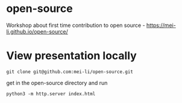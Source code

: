 # open-source
Workshop about first time contribution to open source - https://mei-li.github.io/open-source/

# View presentation locally

`git clone git@github.com:mei-li/open-source.git`

get in the open-source directory and run

`python3 -m http.server index.html`

